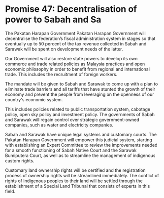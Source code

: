 # Promise 47: Decentralisation of power to Sabah and Sa

The Pakatan Harapan Government Pakatan Harapan Government will decentralise the federation’s fiscal administration system in stages so that eventually up to 50 percent of the tax revenue collected in Sabah and Sarawak will be spent on development needs of the latter.

Our Government will also restore state powers to develop its own commerce and trade related policies as Malaysia practices and open economic philosophy in order to benefit from regional and international trade. This includes the recruitment of foreign workers.

The mandate will be given to Sabah and Sarawak to come up with a plan to eliminate trade barriers and all tariffs that have stunted the growth of their economy and prevent the people from leveraging on the openness of our country's economic system.

This includes policies related to public transportation system, cabotage policy, open sky policy and investment policy. The governments of Sabah and Sarawak will regain control over strategic government-owned companies, such as water and electricity companies.

Sabah and Sarawak have unique legal systems and customary courts. The Pakatan Harapan Government will empower this judicial system, starting with establishing an Expert Committee to review the improvements needed for a smooth functioning of Sabah Native Court and the Sarawak Bumiputera Court, as well as to streamline the management of indigenous custom rights.

Customary land ownership rights will be certified and the registration process of ownership rights will be streamlined immediately. The conflict of rights of Indigenous peoples to their land will be settled through the establishment of a Special Land Tribunal that consists of experts in this field.
